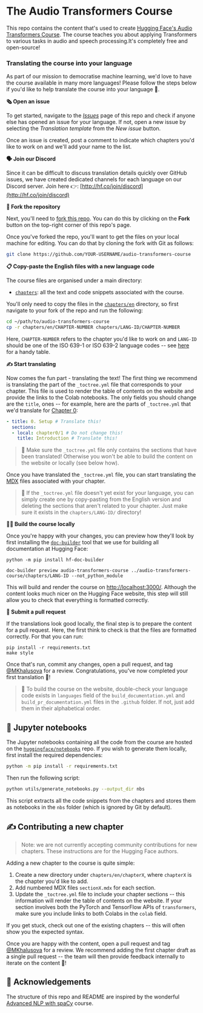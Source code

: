 # The Audio Transformers Course

This repo contains the content that's used to create [Hugging Face's Audio Transformers Course](https://huggingface.co/audio-course). 
The course teaches you about applying Transformers to various tasks in audio and speech processing.It's completely free and open-source!


### Translating the course into your language

As part of our mission to democratise machine learning, we'd love to have the course available in many more languages! 
Please follow the steps below if you'd like to help translate the course into your language 🙏.

**🗞️ Open an issue**

To get started, navigate to the [_Issues_](https://github.com/huggingface/audio-transformers-course/issues) page of 
this repo and check if anyone else has opened an issue for your language. If not, open a new issue by selecting 
the _Translation template_ from the _New issue_ button.

Once an issue is created, post a comment to indicate which chapters you'd like to work on and we'll add your name to the list.

**🗣 Join our Discord**

Since it can be difficult to discuss translation details quickly over GitHub issues, we have created dedicated channels 
for each language on our Discord server. Join here 👉: [http://hf.co/join/discord](http://hf.co/join/discord)

**🍴 Fork the repository**

Next, you'll need to [fork this repo](https://docs.github.com/en/get-started/quickstart/fork-a-repo). You can do this 
by clicking on the **Fork** button on the top-right corner of this repo's page.

Once you've forked the repo, you'll want to get the files on your local machine for editing. You can do that by cloning the fork with Git as follows:

```bash
git clone https://github.com/YOUR-USERNAME/audio-transformers-course
```

**📋 Copy-paste the English files with a new language code**

The course files are organised under a main directory:

* [`chapters`](https://github.com/huggingface/audio-transformers-course/tree/main/chapters): all the text and code snippets associated with the course.

You'll only need to copy the files in the [`chapters/en`](https://github.com/huggingface/audio-transformers-course/tree/main/chapters/en) 
directory, so first navigate to your fork of the repo and run the following:

```bash
cd ~/path/to/audio-transformers-course
cp -r chapters/en/CHAPTER-NUMBER chapters/LANG-ID/CHAPTER-NUMBER
```

Here, `CHAPTER-NUMBER` refers to the chapter you'd like to work on and `LANG-ID` should be one of the ISO 639-1 or ISO 639-2 
language codes -- see [here](https://www.loc.gov/standards/iso639-2/php/code_list.php) for a handy table.

**✍️ Start translating**

Now comes the fun part - translating the text! The first thing we recommend is translating the part of the `_toctree.yml` file that corresponds to your chapter. This file is used to render the table of contents on the website and provide the links to the Colab notebooks. The only fields you should change are the `title`, ones -- for example, here are the parts of `_toctree.yml` that we'd translate for [Chapter 0](https://huggingface.co/course/chapter0/1?fw=pt):

```yaml
- title: 0. Setup # Translate this!
  sections:
  - local: chapter0/1 # Do not change this!
    title: Introduction # Translate this!
```

> 🚨 Make sure the `_toctree.yml` file only contains the sections that have been translated! Otherwise you won't be able to build the content on the website or locally (see below how).


Once you have translated the `_toctree.yml` file, you can start translating the [MDX](https://mdxjs.com/) files associated with your chapter.

> 🙋 If the `_toctree.yml` file doesn't yet exist for your language, you can simply create one by copy-pasting from the English version and deleting the sections that aren't related to your chapter. Just make sure it exists in the `chapters/LANG-ID/` directory!

**👷‍♂️ Build the course locally**

Once you're happy with your changes, you can preview how they'll look by first installing the [`doc-builder`](https://github.com/huggingface/doc-builder) tool that we use for building all documentation at Hugging Face:

```shell
python -m pip install hf-doc-builder
```

```shell
doc-builder preview audio-transformers-course ../audio-transformers-course/chapters/LANG-ID --not_python_module
```

This will build and render the course on [http://localhost:3000/](http://localhost:3000/). Although the content looks much nicer on the Hugging Face website, this step will still allow you to check that everything is formatted correctly.

**🚀 Submit a pull request**

If the translations look good locally, the final step is to prepare the content for a pull request. Here, the first think to check is that the files are formatted correctly. For that you can run:

```
pip install -r requirements.txt
make style
```

Once that's run, commit any changes, open a pull request, and tag [@MKhalusova](https://github.com/MKhalusova) for a review. Congratulations, you've now completed your first translation 🥳!

> 🚨 To build the course on the website, double-check your language code exists in `languages` field of the `build_documentation.yml` and `build_pr_documentation.yml` files in the `.github` folder. If not, just add them in their alphabetical order.

## 📔 Jupyter notebooks

The Jupyter notebooks containing all the code from the course are hosted on the [`huggingface/notebooks`](https://github.com/huggingface/notebooks) repo. If you wish to generate them locally, first install the required dependencies:

```bash
python -m pip install -r requirements.txt
```

Then run the following script:

```bash
python utils/generate_notebooks.py --output_dir nbs
```

This script extracts all the code snippets from the chapters and stores them as notebooks in the `nbs` folder (which is ignored by Git by default).

## ✍️ Contributing a new chapter

> Note: we are not currently accepting community contributions for new chapters. These instructions are for the Hugging Face authors.

Adding a new chapter to the course is quite simple:

1. Create a new directory under `chapters/en/chapterX`, where `chapterX` is the chapter you'd like to add.
2. Add numbered MDX files `sectionX.mdx` for each section. 
3. Update the `_toctree.yml` file to include your chapter sections -- this information will render the table of contents on the website. If your section involves both the PyTorch and TensorFlow APIs of `transformers`, make sure you include links to both Colabs in the `colab` field.

If you get stuck, check out one of the existing chapters -- this will often show you the expected syntax.

Once you are happy with the content, open a pull request and tag [@MKhalusova](https://github.com/MKhalusova) for a review. We recommend adding the first chapter draft as a single pull request -- the team will then provide feedback internally to iterate on the content 🤗!

## 🙌 Acknowledgements

The structure of this repo and README are inspired by the wonderful [Advanced NLP with spaCy](https://github.com/ines/spacy-course) course.
